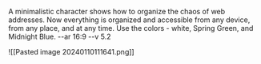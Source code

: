 A minimalistic character shows how to organize the chaos of web addresses. Now everything is organized and accessible from any device, from any place, and at any time. Use the colors - white, Spring Green, and Midnight Blue. --ar 16:9 --v 5.2

![[Pasted image 20240110111641.png]]